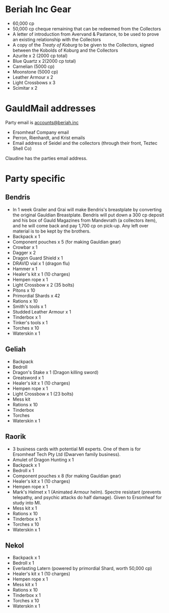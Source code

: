 # Beriah Inc Gear

- 60,000 cp
- 50,000 cp cheque remaining that can be redeemed from the Collectors
- A letter of introduction from Avervand & Pastance, to be used to prove an existing relationship with the Collectors
- A copy of the *Treaty of Koburg* to be given to the Collectors, signed between the Kobolds of Koburg and the Collectors
- Azurite x 2 (2000 cp total)
- Blue Quartz x 2(2000 cp total)
- Carnelian (5000 cp)
- Moonstone (5000 cp)
- Leather Armour x 2
- Light Crossbows x 3
- Scimitar x 2

# GauldMail addresses

Party email is accounts@beriah.inc

- Ersomheaf Company email
- Perron, Rienhardt, and Krist emails
- Email address of Seidel and the collectors (through their front, Teztec Shell Co)

Claudine has the parties email address.

# Party specific

## Bendris

- In 1 week Grailer and Grai will make Bendris's breastplate by converting the original Gauldian Breastplate. Bendris will put down a 300 cp deposit and his box of Gauld Magazines from Mandevrath (a collectors item), and he will come back and pay 1,700 cp on pick-up. Any left over material is to be kept by the brothers.
- Backpack x 1
- Component pouches x 5 (for making Gauldian gear)
- Crowbar x 1
- Dagger x 2
- Dragon Guard Shield x 1
- DRAVID vial x 1 (dragon flu)
- Hammer x 1
- Healer's kit x 1 (10 charges)
- Hempen rope x 1
- Light Crossbow x 2 (35 bolts)
- Pitons x 10
- Primordial Shards x 42
- Rations x 10
- Smith's tools x 1
- Studded Leather Armour x 1
- Tinderbox x 1
- Tinker's tools x 1
- Torches x 10
- Waterskin x 1

## Geliah

- Backpack
- Bedroll
- Dragon's Stake x 1 (Dragon killing sword)
- Greatsword x 1
- Healer's kit x 1 (10 charges)
- Hempen rope x 1
- Light Crossbow x 1 (23 bolts)
- Mess kit
- Rations x 10
- Tinderbox
- Torches
- Waterskin x 1

## Raorik

- 3 business cards with potential MI experts. One of them is for Ersomheaf Tech Pty Ltd (Dwarven family business).
- Amulet of Dragon Hunting x 1
- Backpack x 1
- Bedroll x 1
- Component pouches x 8 (for making Gauldian gear)
- Healer's kit x 1 (10 charges)
- Hempen rope x 1
- Mark's Helmet x 1 (Animated Armour helm). Spectre resistant (prevents telepathy, and psychic attacks do half damage). Given to Ersomheaf for study into MI.
- Mess kit x 1
- Rations x 10
- Tinderbox x 1
- Torches x 10
- Waterskin x 1

## Nekol

- Backpack x 1
- Bedroll x 1
- Everlasting Latern (powered by primordial Shard, worth 50,000 cp)
- Healer's kit x 1 (10 charges)
- Hempen rope x 1
- Mess kit x 1
- Rations x 10
- Tinderbox x 1
- Torches x 10
- Waterskin x 1